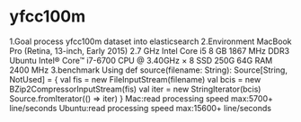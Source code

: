 # yfcc100m
1.Goal process yfcc100m dataset into elasticsearch
2.Environment
  MacBook Pro (Retina, 13-inch, Early 2015)
  2.7 GHz Intel Core i5
  8 GB 1867 MHz DDR3
  Ubuntu
  Intel® Core™ i7-6700 CPU @ 3.40GHz × 8
  SSD 250G
  64G RAM 2400 MHz
3.benchmark
Using
 def source(filename: String): Source[String, NotUsed] = {
    val fis = new FileInputStream(filename)
    val bcis = new BZip2CompressorInputStream(fis)
    val iter = new StringIterator(bcis)
    Source.fromIterator(() => iter)
  }
Mac:read processing speed max:5700+ line/seconds
Ubuntu:read processing speed max:15600+ line/seconds

